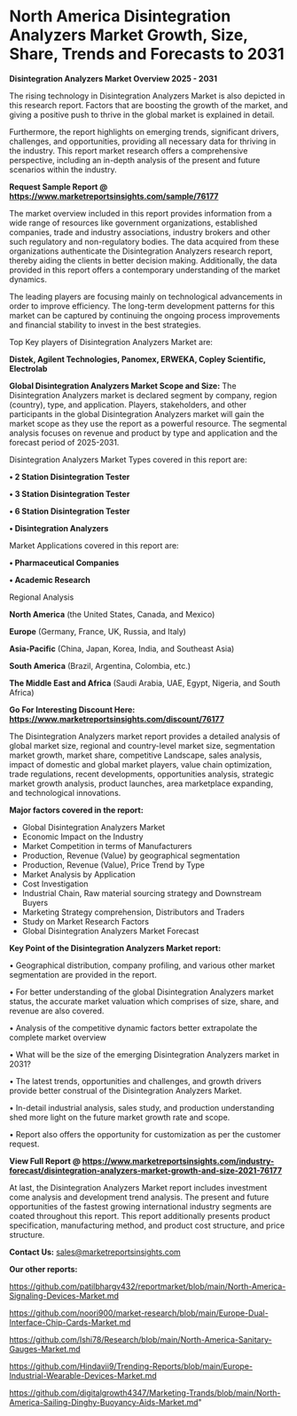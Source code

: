 # North America Disintegration Analyzers Market Growth, Size, Share, Trends and Forecasts to 2031

<Strong> Disintegration Analyzers Market Overview 2025 - 2031</strong>

The rising technology in Disintegration Analyzers Market is also depicted in this research report. Factors that are boosting the growth of the market, and giving a positive push to thrive in the global market is explained in detail.

Furthermore, the report highlights on emerging trends, significant drivers, challenges, and opportunities, providing all necessary data for thriving in the industry. This report market research offers a comprehensive perspective, including an in-depth analysis of the present and future scenarios within the industry.

<strong>Request Sample Report @ <a href=https://www.marketreportsinsights.com/sample/76177>https://www.marketreportsinsights.com/sample/76177</a></strong>

The market overview included in this report provides information from a wide range of resources like government organizations, established companies, trade and industry associations, industry brokers and other such regulatory and non-regulatory bodies. The data acquired from these organizations authenticate the Disintegration Analyzers research report, thereby aiding the clients in better decision making. Additionally, the data provided in this report offers a contemporary understanding of the market dynamics.

The leading players are focusing mainly on technological advancements in order to improve efficiency. The long-term development patterns for this market can be captured by continuing the ongoing process improvements and financial stability to invest in the best strategies.

Top Key players of Disintegration Analyzers Market are:

<strong>Distek, Agilent Technologies, Panomex, ERWEKA, Copley Scientific, Electrolab</strong>

<strong><b>Global Disintegration Analyzers Market Scope and Size:</b></strong>
The Disintegration Analyzers market is declared segment by company, region (country), type, and application. Players, stakeholders, and other participants in the global Disintegration Analyzers market will gain the market scope as they use the report as a powerful resource. The segmental analysis focuses on revenue and product by type and application and the forecast period of 2025-2031.

Disintegration Analyzers Market Types covered in this report are:

<strong>• 2 Station Disintegration Tester

• 3 Station Disintegration Tester

• 6 Station Disintegration Tester

• Disintegration Analyzers</strong>

Market Applications covered in this report are:

<strong>• Pharmaceutical Companies

• Academic Research</strong> 

Regional Analysis

<strong>North America</strong> (the United States, Canada, and Mexico)

<strong>Europe</strong> (Germany, France, UK, Russia, and Italy)

<strong>Asia-Pacific</strong> (China, Japan, Korea, India, and Southeast Asia)

<strong>South America</strong> (Brazil, Argentina, Colombia, etc.)

<strong>The Middle East and Africa</strong> (Saudi Arabia, UAE, Egypt, Nigeria, and South Africa)

<strong>Go For Interesting Discount Here: <a href=https://www.marketreportsinsights.com/discount/76177>https://www.marketreportsinsights.com/discount/76177</a></strong>

The Disintegration Analyzers market report provides a detailed analysis of global market size, regional and country-level market size, segmentation market growth, market share, competitive Landscape, sales analysis, impact of domestic and global market players, value chain optimization, trade regulations, recent developments, opportunities analysis, strategic market growth analysis, product launches, area marketplace expanding, and technological innovations.

<strong><b>Major factors covered in the report:</b></strong>
<ul>
  <li>Global Disintegration Analyzers Market </li>
  <li>Economic Impact on the Industry</li>
  <li>Market Competition in terms of Manufacturers</li>
  <li>Production, Revenue (Value) by geographical segmentation</li>
  <li>Production, Revenue (Value), Price Trend by Type</li>
  <li>Market Analysis by Application</li>
  <li>Cost Investigation</li>
  <li>Industrial Chain, Raw material sourcing strategy and Downstream Buyers</li>
  <li>Marketing Strategy comprehension, Distributors and Traders</li>
  <li>Study on Market Research Factors</li>
  <li>Global Disintegration Analyzers Market Forecast</li>
</ul>

<strong><b>Key Point of the Disintegration Analyzers Market report:</b></strong>

• Geographical distribution, company profiling, and various other market segmentation are provided in the report.

• For better understanding of the global Disintegration Analyzers market status, the accurate market valuation which comprises of size, share, and revenue are also covered.

• Analysis of the competitive dynamic factors better extrapolate the complete market overview

• What will be the size of the emerging Disintegration Analyzers market in 2031?

• The latest trends, opportunities and challenges, and growth drivers provide better construal of the Disintegration Analyzers Market.

• In-detail industrial analysis, sales study, and production understanding shed more light on the future market growth rate and scope.

• Report also offers the opportunity for customization as per the customer request.

<strong><b>View Full Report @ <a href=https://www.marketreportsinsights.com/industry-forecast/disintegration-analyzers-market-growth-and-size-2021-76177>https://www.marketreportsinsights.com/industry-forecast/disintegration-analyzers-market-growth-and-size-2021-76177</a></b></strong>


At last, the Disintegration Analyzers Market report includes investment come analysis and development trend analysis. The present and future opportunities of the fastest growing international industry segments are coated throughout this report. This report additionally presents product specification, manufacturing method, and product cost structure, and price structure.

<strong>Contact Us:</strong>
sales@marketreportsinsights.com

<strong>Our other reports:</strong>

<a href=https://github.com/patilbhargv432/reportmarket/blob/main/North-America-Signaling-Devices-Market.md>https://github.com/patilbhargv432/reportmarket/blob/main/North-America-Signaling-Devices-Market.md</a>

<a href=https://github.com/noori900/market-research/blob/main/Europe-Dual-Interface-Chip-Cards-Market.md>https://github.com/noori900/market-research/blob/main/Europe-Dual-Interface-Chip-Cards-Market.md</a>

<a href=https://github.com/Ishi78/Research/blob/main/North-America-Sanitary-Gauges-Market.md>https://github.com/Ishi78/Research/blob/main/North-America-Sanitary-Gauges-Market.md</a>

<a href=https://github.com/Hindavii9/Trending-Reports/blob/main/Europe-Industrial-Wearable-Devices-Market.md>https://github.com/Hindavii9/Trending-Reports/blob/main/Europe-Industrial-Wearable-Devices-Market.md</a>

<a href=https://github.com/digitalgrowth4347/Marketing-Trands/blob/main/North-America-Sailing-Dinghy-Buoyancy-Aids-Market.md>https://github.com/digitalgrowth4347/Marketing-Trands/blob/main/North-America-Sailing-Dinghy-Buoyancy-Aids-Market.md</a>"
